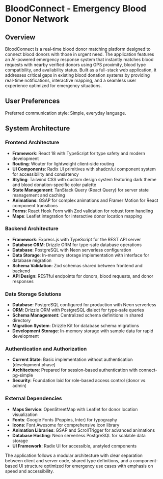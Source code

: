 # BloodConnect - Emergency Blood Donor Network

## Overview

BloodConnect is a real-time blood donor matching platform designed to connect blood donors with those in urgent need. The application features an AI-powered emergency response system that instantly matches blood requests with nearby verified donors using GPS proximity, blood type compatibility, and availability status. Built as a full-stack web application, it addresses critical gaps in existing blood donation systems by providing real-time notifications, interactive mapping, and a seamless user experience optimized for emergency situations.

## User Preferences

Preferred communication style: Simple, everyday language.

## System Architecture

### Frontend Architecture
- **Framework**: React 18 with TypeScript for type safety and modern development
- **Routing**: Wouter for lightweight client-side routing
- **UI Components**: Radix UI primitives with shadcn/ui component system for accessibility and consistency
- **Styling**: Tailwind CSS with custom design system featuring dark theme and blood donation-specific color palette
- **State Management**: TanStack Query (React Query) for server state management and caching
- **Animations**: GSAP for complex animations and Framer Motion for React component transitions
- **Forms**: React Hook Form with Zod validation for robust form handling
- **Maps**: Leaflet integration for interactive donor location mapping

### Backend Architecture
- **Framework**: Express.js with TypeScript for the REST API server
- **Database ORM**: Drizzle ORM for type-safe database operations
- **Database**: PostgreSQL with Neon serverless configuration
- **Data Storage**: In-memory storage implementation with interface for database migration
- **Schema Validation**: Zod schemas shared between frontend and backend
- **API Design**: RESTful endpoints for donors, blood requests, and donor responses

### Data Storage Solutions
- **Database**: PostgreSQL configured for production with Neon serverless
- **ORM**: Drizzle ORM with PostgreSQL dialect for type-safe queries
- **Schema Management**: Centralized schema definitions in shared directory
- **Migration System**: Drizzle Kit for database schema migrations
- **Development Storage**: In-memory storage with sample data for rapid development

### Authentication and Authorization
- **Current State**: Basic implementation without authentication (development phase)
- **Architecture**: Prepared for session-based authentication with connect-pg-simple
- **Security**: Foundation laid for role-based access control (donor vs admin)

### External Dependencies
- **Maps Service**: OpenStreetMap with Leaflet for donor location visualization
- **Fonts**: Google Fonts (Poppins, Inter) for typography
- **Icons**: Font Awesome for comprehensive icon library
- **Animation Libraries**: GSAP and ScrollTrigger for advanced animations
- **Database Hosting**: Neon serverless PostgreSQL for scalable data storage
- **UI Framework**: Radix UI for accessible, unstyled components

The application follows a modular architecture with clear separation between client and server code, shared type definitions, and a component-based UI structure optimized for emergency use cases with emphasis on speed and accessibility.